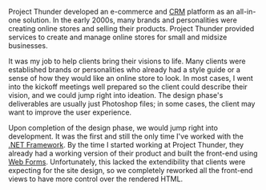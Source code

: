 Project Thunder developed an e-commerce and [CRM](https://en.wikipedia.org/wiki/Customer_relationship_management) platform as an all-in-one solution. In the early 2000s, many brands and personalities were creating online stores and selling their products. Project Thunder provided services to create and manage online stores for small and midsize businesses. 

It was my job to help clients bring their visions to life. Many clients were established brands or personalities who already had a style guide or a sense of how they would like an online store to look. In most cases, I went into the kickoff meetings well prepared so the client could describe their vision, and we could jump right into ideation. The design phase's deliverables are usually just Photoshop files; in some cases, the client may want to improve the user experience.

Upon completion of the design phase, we would jump right into development. It was the first and still the only time I've worked with the [.NET Framework](https://en.wikipedia.org/wiki/.NET_Framework). By the time I started working at Project Thunder, they already had a working version of their product and built the front-end using [Web Forms](https://learn.microsoft.com/en-us/aspnet/web-forms/what-is-web-forms). Unfortunately, this lacked the extendibility that clients were expecting for the site design, so we completely reworked all the front-end views to have more control over the rendered HTML. 
